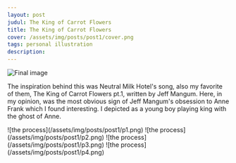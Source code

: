 ```yaml
---
layout: post
judul: The King of Carrot Flowers
title: The King of Carrot Flowers
cover: /assets/img/posts/post1/cover.png
tags: personal illustration
description: 
---
```


![Final image](/assets/img/posts/post1/final.png)

The inspiration behind this was Neutral Milk Hotel's song, also my favorite of them,  The King of Carrot Flowers pt.1, written by Jeff Mangum. Here, in my opinion, was the most obvious sign of Jeff Mangum's obsession to Anne Frank which I found interesting. I depicted as a young boy playing king with the ghost of Anne.

<div class="imgsmall" markdown="1">
![the process](/assets/img/posts/post1/p1.png)
![the process](/assets/img/posts/post1/p2.png)
![the process](/assets/img/posts/post1/p3.png)
![the process](/assets/img/posts/post1/p4.png)
</div>
